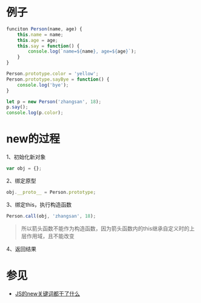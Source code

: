# 例子
```javascript
funciton Person(name, age) {
    this.name = name;
    this.age = age;
    this.say = function() {
        console.log(`name=${name}, age=${age}`);
    }
}

Person.prototype.color = 'yellow';
Person.prototype.sayBye = function() {
    console.log('bye');
}

let p = new Person('zhangsan', 18);
p.say();
console.log(p.color);
```

# new的过程
1、初始化新对象
```javascript
var obj = {};
```

2、绑定原型
```javascript
obj.__proto__ = Person.prototype;
```

3、绑定this，执行构造函数
```javascript
Person.call(obj, 'zhangsan', 18);
```
> 所以箭头函数不能作为构造函数，因为箭头函数内的this继承自定义时的上层作用域，且不能改变

4、返回结果


# 参见
- [JS的new关键词都干了什么](https://segmentfault.com/a/1190000022296633)
